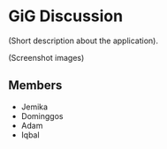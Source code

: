 # GiG Discussion

(Short description about the application).

(Screenshot images)

## Members

- Jemika
- Dominggos
- Adam
- Iqbal
